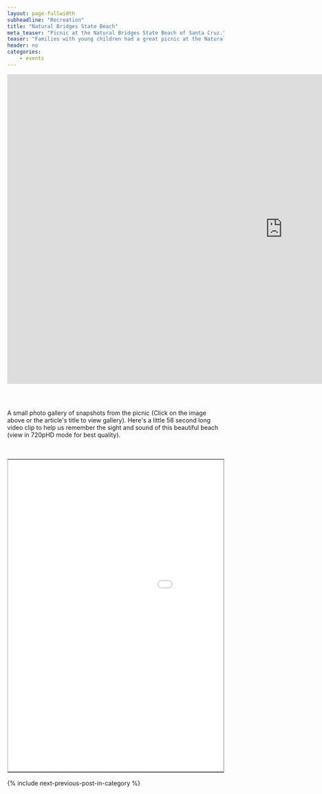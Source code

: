 ```yaml
---
layout: page-fullwidth
subheadline: "Recreation"
title: "Natural Bridges State Beach"
meta_teaser: "Picnic at the Natural Bridges State Beach of Santa Cruz."
teaser: "Families with young children had a great picnic at the Natural Bridges State Beach of Santa Cruz last August, 2015. The pictures say it all about the beauty of this place. Enjoy this small collection of photos."
header: no
categories:
    - events
---
```

<!--more-->
<div class="flex-video"> <iframe width="1280" height="720" src="http://rgb-scale.com/vacsfj336/index.php/photo-galleries/158-natural-bridges-state-beach-picnic-2    015-santa-cruz" frameborder="0" allowfullscreen=""></iframe></div>
<p>&nbsp;</p>
<div class="small-12 columns" style="padding: 0px; border-bottom: none;">
<p>
A small photo gallery of snapshots from the picnic (Click on the image above or the article's title to view gallery). Here's a little 58 second long video clip to help us remember the sight and sound of this beautiful beach (view in 720pHD mode for best quality).
</p>
</div>
<br/>
<table border="1" style="width: 100%; border-color: #cccccc; border-width: 1px; margin-left: auto; margin-right: auto;">
<tbody>
<tr>
<td>
<div class="flex-video"> <iframe width="1280" height="720" src="//www.youtube.com/embed/uv0hxZ3h9VI" frameborder="0" allowfullscreen=""></iframe></div>
</td>
</tr>
</tbody>
</table>
{% include next-previous-post-in-category %}
